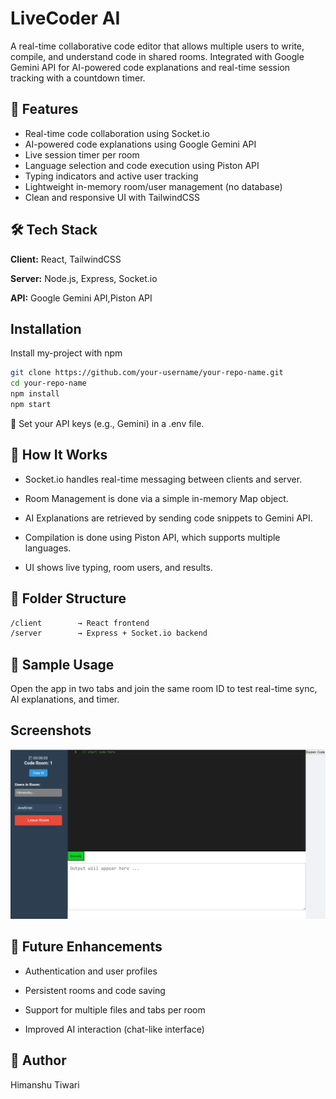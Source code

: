 
# LiveCoder AI



A real-time collaborative code editor that allows multiple users to write, compile, and understand code in shared rooms. Integrated with Google Gemini API for AI-powered code explanations and real-time session tracking with a countdown timer.




## 🚀 Features

- Real-time code collaboration using Socket.io
- AI-powered code explanations using Google Gemini API
- Live session timer per room
- Language selection and code execution using Piston API
- Typing indicators and active user tracking
- Lightweight in-memory room/user management (no database)
- Clean and responsive UI with TailwindCSS


## 🛠️ Tech Stack

**Client:** React, TailwindCSS

**Server:**  Node.js, Express, Socket.io

**API:**     Google Gemini API,Piston API


## Installation

Install my-project with npm

```bash
git clone https://github.com/your-username/your-repo-name.git
cd your-repo-name
npm install
npm start
```
🔐 Set your API keys (e.g., Gemini) in a .env file.
    
## 🧠 How It Works
- Socket.io handles real-time messaging between clients and server.

- Room Management is done via a simple in-memory Map object.

- AI Explanations are retrieved by sending code snippets to Gemini API.

- Compilation is done using Piston API, which supports multiple languages.

- UI shows live typing, room users, and results.
## 📁 Folder Structure

```bash
/client        → React frontend
/server        → Express + Socket.io backend
```
## 🧪 Sample Usage
Open the app in two tabs and join the same room ID to test real-time sync, AI explanations, and timer.
## Screenshots

![App Screenshot](./frontend/src/assets/real_tim.png)


## 🔮 Future Enhancements
- Authentication and user profiles

- Persistent rooms and code saving

- Support for multiple files and tabs per room

- Improved AI interaction (chat-like interface)


## 🙌 Author
   Himanshu Tiwari
